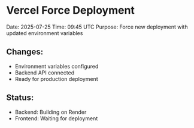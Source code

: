 # Vercel Force Deployment

Date: 2025-07-25
Time: 09:45 UTC
Purpose: Force new deployment with updated environment variables

## Changes:
- Environment variables configured
- Backend API connected
- Ready for production deployment

## Status:
- Backend: Building on Render
- Frontend: Waiting for deployment